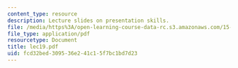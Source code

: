 ```yaml
---
content_type: resource
description: Lecture slides on presentation skills.
file: /media/https%3A/open-learning-course-data-rc.s3.amazonaws.com/15-301-managerial-psychology-fall-2006/fcd32bed309536e241c15f7bc1bd7d23_lec19.pdf
file_type: application/pdf
resourcetype: Document
title: lec19.pdf
uid: fcd32bed-3095-36e2-41c1-5f7bc1bd7d23
---
```

